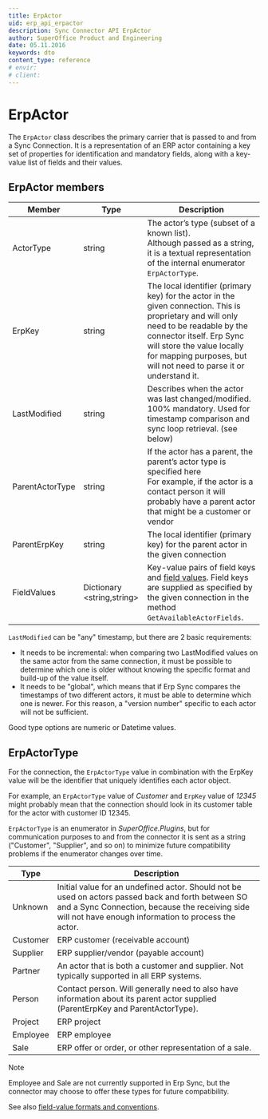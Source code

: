 ```yaml
---
title: ErpActor
uid: erp_api_erpactor
description: Sync Connector API ErpActor
author: SuperOffice Product and Engineering
date: 05.11.2016
keywords: dto
content_type: reference
# envir:
# client:
---
```


# ErpActor

The `ErpActor` class describes the primary carrier that is passed to and from a Sync Connection. It is a representation of an ERP actor containing a key set of properties for identification and mandatory fields, along with a key-value list of fields and their values.

## ErpActor members

| Member | Type | Description |
|---|---|---|
| ActorType | string | The actor’s type (subset of a known list).<br>Although passed as a string, it is a textual representation of the internal enumerator `ErpActorType`. |
| ErpKey | string | The local identifier (primary key) for the actor in the given connection. This is proprietary and will only need to be readable by the connector itself. Erp Sync will store the value locally for mapping purposes, but will not need to parse it or understand it. |
| LastModified | string | Describes when the actor was last changed/modified. 100% mandatory. Used for timestamp comparison and sync loop retrieval. (see below) |
| ParentActorType | string | If the actor has a parent, the parent’s actor type is specified here<br>For example, if the actor is a contact person it will probably have a parent actor that might be a customer or vendor |
| ParentErpKey | string | The local identifier (primary key) for the parent  actor in the given connection |
|  FieldValues | Dictionary \<string,string> | Key-value pairs of field keys and [field values][1]. Field keys are supplied as specified by the given connection in the method `GetAvailableActorFields`. |

`LastModified` can be "any" timestamp, but there are 2 basic requirements:

* It needs to be incremental: when comparing two LastModified values on the same actor from the same connection, it must be possible to determine which one is older without knowing the specific format and build-up of the value itself.
* It needs to be "global", which means that if Erp Sync compares the timestamps of two different actors, it must be able to determine which one is newer. For this reason, a "version number" specific to each actor will not be sufficient.

Good type options are numeric or Datetime values.

## ErpActorType

For the connection, the `ErpActorType` value in combination with the ErpKey value will be the identifier that uniquely identifies each actor object.

For example, an `ErpActorType` value of *Customer* and `ErpKey` value of *12345* might probably mean that the connection should look in its customer table for the actor with customer ID 12345.

`ErpActorType` is an enumerator in *SuperOffice.Plugins*, but for communication purposes to and from the connector it is sent as a string ("Customer", "Supplier", and so on) to minimize future compatibility problems if the enumerator changes over time.

| Type | Description |
|---|---|
| Unknown  | Initial value for an undefined actor. Should not be used on actors passed back and forth between SO and a Sync Connection, because the receiving side will not have enough information to process the actor. |
| Customer | ERP customer (receivable account) |
|Supplier | ERP supplier/vendor (payable account) |
| Partner | An actor that is both a customer and supplier. Not typically supported in all ERP systems. |
| Person | Contact person. Will generally need to also have information about its parent actor supplied (ParentErpKey and ParentActorType). |
| Project | ERP project |
| Employee | ERP employee |
| Sale | ERP offer or order, or other representation of a sale. |

> [!NOTE]
> Employee and Sale are not currently supported in Erp Sync, but the connector may choose to offer these types for future compatibility.

See also [field-value formats and conventions][1].

<!-- Referenced links -->
[1]: field-value-formats-and-conventions.md
